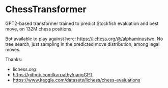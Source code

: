 # ChessTransformer

GPT2-based transformer trained to predict Stockfish evaluation and best move, on 132M chess positions. 

Bot available to play against here: https://lichess.org/@/alphaminustwo. No tree search, just sampling in the predicted move distribution, among legal moves.

Thanks:
- lichess.org
- https://github.com/karpathy/nanoGPT
- https://www.kaggle.com/datasets/lichess/chess-evaluations